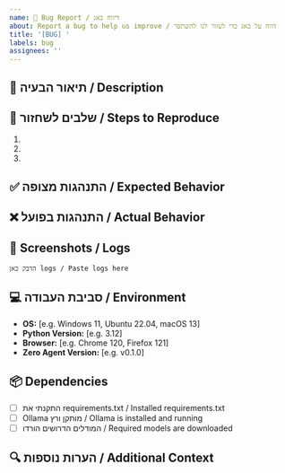 ```yaml
---
name: 🐛 Bug Report / דיווח באג
about: Report a bug to help us improve / דווח על באג כדי לעזור לנו להשתפר
title: '[BUG] '
labels: bug
assignees: ''
---
```


## 📝 תיאור הבעיה / Description

<!-- תאר בצורה ברורה מה הבעיה / Clearly describe the problem -->



## 🔄 שלבים לשחזור / Steps to Reproduce

<!-- איך אפשר לשחזר את הבעיה? / How can the problem be reproduced? -->

1. 
2. 
3. 

## ✅ התנהגות מצופה / Expected Behavior

<!-- מה אמור היה לקרות? / What should have happened? -->



## ❌ התנהגות בפועל / Actual Behavior

<!-- מה קרה בפועל? / What actually happened? -->



## 📸 Screenshots / Logs

<!-- אם רלוונטי, תוסיף צילומי מסך או logs / If relevant, add screenshots or logs -->

```
הדבק כאן logs / Paste logs here
```

## 💻 סביבת העבודה / Environment

- **OS:** [e.g. Windows 11, Ubuntu 22.04, macOS 13]
- **Python Version:** [e.g. 3.12]
- **Browser:** [e.g. Chrome 120, Firefox 121]
- **Zero Agent Version:** [e.g. v0.1.0]

## 📦 Dependencies

<!-- האם התקנת את כל ה-dependencies? / Did you install all dependencies? -->

- [ ] התקנתי את requirements.txt / Installed requirements.txt
- [ ] Ollama מותקן ורץ / Ollama is installed and running
- [ ] המודלים הדרושים הורדו / Required models are downloaded

## 🔍 הערות נוספות / Additional Context

<!-- מידע נוסף שעשוי לעזור / Any additional information that might help -->



